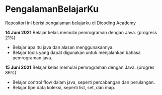# PengalamanBelajarKu
Repositori ini berisi pengalaman belajarku di Dicoding Academy

**14 Juni 2021**
Belajar kelas memulai pemrograman dengan Java. (progress 21%)
  * Belajar apa itu java dan alasan menggunakannya.
  * Belajar tools yang dapat digunakan untuk menjalankan bahasa pemrograman java.
  
**15 Juni 2021**
Belajar kelas memulai pemrograman dengan Java. (progres 86%)
 * Belajar control flow dalam java, seperti percabangan dan perulangan.
 * Belajar tipe data koleksi, seperti list, set, dan map.
